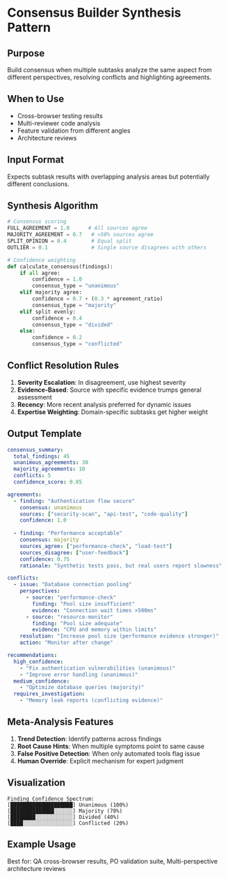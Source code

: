 # Consensus Builder Synthesis Pattern

## Purpose
Build consensus when multiple subtasks analyze the same aspect from different perspectives, resolving conflicts and highlighting agreements.

## When to Use
- Cross-browser testing results
- Multi-reviewer code analysis
- Feature validation from different angles
- Architecture reviews

## Input Format
Expects subtask results with overlapping analysis areas but potentially different conclusions.

## Synthesis Algorithm

```python
# Consensus scoring
FULL_AGREEMENT = 1.0      # All sources agree
MAJORITY_AGREEMENT = 0.7   # >50% sources agree
SPLIT_OPINION = 0.4        # Equal split
OUTLIER = 0.1              # Single source disagrees with others

# Confidence weighting
def calculate_consensus(findings):
    if all agree:
        confidence = 1.0
        consensus_type = "unanimous"
    elif majority agree:
        confidence = 0.7 + (0.3 * agreement_ratio)
        consensus_type = "majority"
    elif split evenly:
        confidence = 0.4
        consensus_type = "divided"
    else:
        confidence = 0.2
        consensus_type = "conflicted"
```

## Conflict Resolution Rules

1. **Severity Escalation**: In disagreement, use highest severity
2. **Evidence-Based**: Source with specific evidence trumps general assessment
3. **Recency**: More recent analysis preferred for dynamic issues
4. **Expertise Weighting**: Domain-specific subtasks get higher weight

## Output Template

```yaml
consensus_summary:
  total_findings: 45
  unanimous_agreements: 30
  majority_agreements: 10
  conflicts: 5
  confidence_score: 0.85

agreements:
  - finding: "Authentication flow secure"
    consensus: unanimous
    sources: ["security-scan", "api-test", "code-quality"]
    confidence: 1.0
    
  - finding: "Performance acceptable"
    consensus: majority
    sources_agree: ["performance-check", "load-test"]
    sources_disagree: ["user-feedback"]
    confidence: 0.75
    rationale: "Synthetic tests pass, but real users report slowness"

conflicts:
  - issue: "Database connection pooling"
    perspectives:
      - source: "performance-check"
        finding: "Pool size insufficient"
        evidence: "Connection wait times >500ms"
      - source: "resource-monitor"
        finding: "Pool size adequate"
        evidence: "CPU and memory within limits"
    resolution: "Increase pool size (performance evidence stronger)"
    action: "Monitor after change"

recommendations:
  high_confidence:
    - "Fix authentication vulnerabilities (unanimous)"
    - "Improve error handling (unanimous)"
  medium_confidence:
    - "Optimize database queries (majority)"
  requires_investigation:
    - "Memory leak reports (conflicting evidence)"
```

## Meta-Analysis Features

1. **Trend Detection**: Identify patterns across findings
2. **Root Cause Hints**: When multiple symptoms point to same cause
3. **False Positive Detection**: When only automated tools flag issue
4. **Human Override**: Explicit mechanism for expert judgment

## Visualization
```
Finding Confidence Spectrum:
[████████████████████] Unanimous (100%)
[██████████████░░░░░░] Majority (70%)
[████████░░░░░░░░░░░░] Divided (40%)
[████░░░░░░░░░░░░░░░░] Conflicted (20%)
```

## Example Usage
Best for: QA cross-browser results, PO validation suite, Multi-perspective architecture reviews